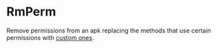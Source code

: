 # RmPerm

Remove permissions from an apk replacing the methods that use certain permissions with [custom ones](https://github.com/simoneaonzo/CustomApp).

